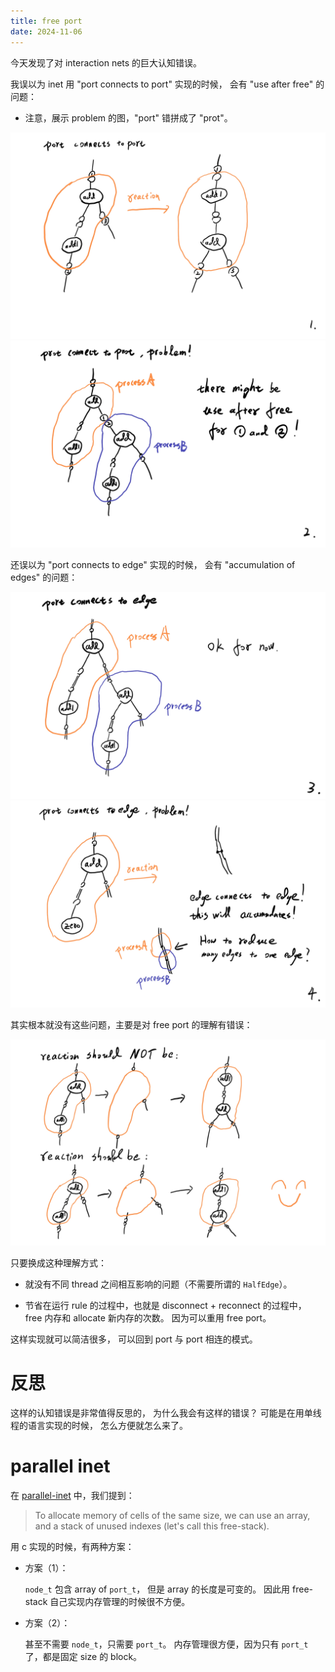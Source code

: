 ```yaml
---
title: free port
date: 2024-11-06
---
```


今天发现了对 interaction nets 的巨大认知错误。

我误以为 inet 用 "port connects to port" 实现的时候，
会有 "use after free" 的问题：

- 注意，展示 problem 的图，"port" 错拼成了 "prot"。

![](images/19-202411060548.jpg)
![](images/20-202411060552.jpg)

还误以为 "port connects to edge" 实现的时候，
会有 "accumulation of edges" 的问题：

![](images/21-202411060553.jpg)
![](images/22-202411060553.jpg)

其实根本就没有这些问题，主要是对 free port 的理解有错误：

![](images/23-202411060755.jpg)

只要换成这种理解方式：

- 就没有不同 thread 之间相互影响的问题（不需要所谓的 `HalfEdge`）。

- 节省在运行 rule 的过程中，也就是 disconnect + reconnect 的过程中，
  free 内存和 allocate 新内存的次数。
  因为可以重用 free port。

这样实现就可以简洁很多，
可以回到 port 与 port 相连的模式。

# 反思

这样的认知错误是非常值得反思的，
为什么我会有这样的错误？
可能是在用单线程的语言实现的时候，
怎么方便就怎么来了。

# parallel inet

在 [parallel-inet](2023-11-30-parallel-inet.md) 中，我们提到：

> To allocate memory of cells of the same size,
> we can use an array, and a stack of unused indexes
> (let's call this free-stack).

用 c 实现的时候，有两种方案：

- 方案（1）：

  `node_t` 包含 array of `port_t`，
  但是 array 的长度是可变的。
  因此用 free-stack 自己实现内存管理的时候很不方便。

- 方案（2）：

  甚至不需要 `node_t`，只需要 `port_t`。
  内存管理很方便，因为只有 `port_t` 了，都是固定 size 的 block。
